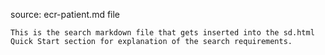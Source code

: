 source: ecr-patient.md file

    This is the search markdown file that gets inserted into the sd.html Quick Start section for explanation of the search requirements.
